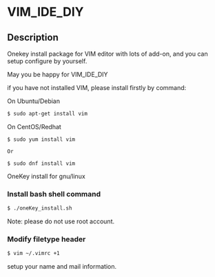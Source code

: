 # VIM_IDE_DIY



## Description


Onekey install package for VIM editor with lots of add-on, and you can setup configure by yourself.

May you be happy for VIM_IDE_DIY

if you have not installed VIM, please install firstly by command:

On Ubuntu/Debian
```sh
$ sudo apt-get install vim
```

On CentOS/Redhat
```
$ sudo yum install vim

Or

$ sudo dnf install vim
```

OneKey install for gnu/linux


### Install bash shell command

```sh
$ ./oneKey_install.sh
```

Note: please do not use root account.


### Modify filetype header

```sh
$ vim ~/.vimrc +1
```

setup your name and mail information.


